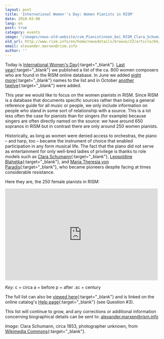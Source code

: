 ```yaml
---
layout: post
title: 'International Women''s Day: Women Pianists in RISM'
date: 2018-03-08
lang: en
post: true
category: events
image: "/images/news-old-website/csm_Pianistinnen_bei_RISM_Clara_Schumann_1853_d73ea77a21.jpg"
old_url: http://www.rism.info/en/home/newsdetails/browse/23/article/64/international-womens-day-women-pianists-in-rism.html
email: alexander.marxen@rism.info
author: ''
---
```


Today is [International Women's Day](https://www.internationalwomensday.com/){:target="_blank"}. [Last year](/events/2017/03/08/international-womens-day-women-composers-in.html){:target="_blank"} we published a list of the ca. 800 women composers who are found in the RISM online database. In June we added [eight more](/new_at_rism/2017/06/29/eight-more-women-composers.html){:target="_blank"} names to the list and in October [another twelve](/new_at_rism/2017/10/19/twelve-more-women-composers.html){:target="_blank"} were added.

This year we would like to focus on the women pianists in RISM. Since RISM is a database that documents specific sources rather than being a general reference guide for all music or people, we only include information on people who stand in some sort of relationship with a source. This is a lot less often the case for pianists than for singers (for example) because singers are often directly named on the source: we have around 650 sopranos in RISM but in contrast there are only around 250 women pianists.

Historically, as long as women were denied access to orchestras, the piano – and harp, too – became the instrument of choice that enabled participation in any form musical life. The fact that the piano did not serve as entertainment for only well-bred ladies of privilege is thanks to role models such as [Clara Schumann](https://opac.rism.info/search?View=rism&q=clara+schumann&Language=en){:target="_blank"}, [Leopoldine Blahetka](https://opac.rism.info/search?View=rism&q=Leopoldine+Blahetka&Language=en){:target="_blank"}, and [Maria Theresia von Paradis](https://opac.rism.info/search?View=rism&q=Maria+Theresia+von+Paradis&Language=en){:target="_blank"}, who became pioneers despite facing at times considerable resistance.

Here they are, the 250 female pianists in RISM:

<iframe width="500" height="300" scrolling="yes" frameborder="no" src="https://fusiontables.google.com/embedviz?viz=GVIZ&amp;t=TABLE&amp;q=select+col0%2C+col1%2C+col2+from+1n_oOky_F-B1bWWvUZ-egP-RgbymvtP3UAYdytHX5&amp;containerId=googft-gviz-canvas"></iframe>

_Key:_
c = circa
a = before
p = after
.sc = century

The full list can also be [viewed here](https://www.google.com/fusiontables/DataSource?docid=1n_oOky_F-B1bWWvUZ-egP-RgbymvtP3UAYdytHX5){:target="_blank"} and is linked on the online catalog's [Help page](https://opac.rism.info/index.php?id=4&L=1#c147){:target="_blank"} (see Question #3).

This list will continue to grow, and any corrections or additional information concerning biographical details can be sent to: [alexander.marxen@rism.info](mailto:alexander.marxen@rism.info)

_Image_: Clara Schumann, circa 1853, photographer unknown, from [Wikimedia Commons](https://commons.wikimedia.org/w/index.php?curid=507751){:target="_blank"}.